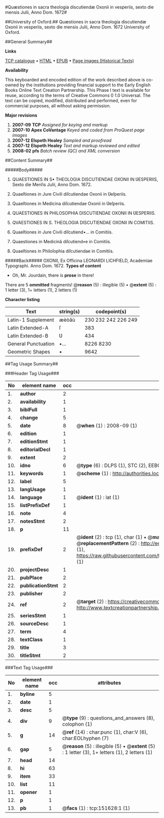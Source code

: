#Quæstiones in sacra theologia discutiendæ Oxonii in vesperiis, sexto die mensis Julii, Anno Dom. 1672#

##University of Oxford.##
Quæstiones in sacra theologia discutiendæ Oxonii in vesperiis, sexto die mensis Julii, Anno Dom. 1672
University of Oxford.

##General Summary##

**Links**

[TCP catalogue](http://www.ota.ox.ac.uk/tcp/)  • 
[HTML](http://tei.it.ox.ac.uk/tcp/Texts-HTML/free/A90/A90324.html)  • 
[EPUB](http://tei.it.ox.ac.uk/tcp/Texts-EPUB/free/A90/A90324.epub) • 
[Page images (Historical Texts)](https://data.historicaltexts.jisc.ac.uk/view?pubId=eebo-43078106e&pageId=eebo-43078106e-151628-1)

**Availability**

This keyboarded and encoded edition of the
	       work described above is co-owned by the institutions
	       providing financial support to the Early English Books
	       Online Text Creation Partnership. This Phase I text is
	       available for reuse, according to the terms of Creative
	       Commons 0 1.0 Universal. The text can be copied,
	       modified, distributed and performed, even for
	       commercial purposes, all without asking permission.

**Major revisions**

1. __2007-09__ __TCP__ *Assigned for keying and markup*
1. __2007-10__ __Apex CoVantage__ *Keyed and coded from ProQuest page images*
1. __2007-12__ __Elspeth Healey__ *Sampled and proofread*
1. __2007-12__ __Elspeth Healey__ *Text and markup reviewed and edited*
1. __2008-02__ __pfs__ *Batch review (QC) and XML conversion*

##Content Summary##

#####Body#####

1. QUAESTIONES IN S▪ THEOLOGIA DISCUTIENDAE OXONII IN ƲESPERIIS, Sexto die Menſis Julii, Anno Dom. 1672.

1. Quaeſtiones in Jure Civili diſcutiendae Oxonii in Ʋeſperiis.

1. Quaeſtiones in Medicina diſcutiendae Oxonii in Ʋeſperiis.

1. QUAESTIONES IN PHILOSOPHIA DISCUTIENDAE OXONII IN ƲESPERIIS.

1. QVAESTIONES IN S. THEOLOGIA DISCUTIENDAE OXONII IN COMITIIS.

1. Quaeſtiones in Jure Civili diſcutiend•… in Comitiis.

1. Quaestiones in Medicinâ diſcutiend•e in Comitiis.

1. Quaeſtiones in Philoſophia diſcutiendae in Comitiis.

#####Back#####
OXONII, Ex Officina LEONARDI LICHFIELD, Academiae Typographi. Anno Dom. 1672.
**Types of content**

  * Oh, Mr. Jourdain, there is **prose** in there!

There are 5 **ommitted** fragments! 
 @__reason__ (5) : illegible (5)  •  @__extent__ (5) : 1 letter (3), 1+ letters (1), 2 letters (1)

**Character listing**


|Text|string(s)|codepoint(s)|
|---|---|---|
|Latin-1 Supplement|æèòâù|230 232 242 226 249|
|Latin Extended-A|ſ|383|
|Latin Extended-B|Ʋ|434|
|General Punctuation|•…|8226 8230|
|Geometric Shapes|▪|9642|

##Tag Usage Summary##

###Header Tag Usage###

|No|element name|occ|attributes|
|---|---|---|---|
|1.|__author__|2||
|2.|__availability__|1||
|3.|__biblFull__|1||
|4.|__change__|5||
|5.|__date__|8| @__when__ (1) : 2008-09 (1)|
|6.|__edition__|1||
|7.|__editionStmt__|1||
|8.|__editorialDecl__|1||
|9.|__extent__|2||
|10.|__idno__|6| @__type__ (6) : DLPS (1), STC (2), EEBO-CITATION (1), OCLC (1), VID (1)|
|11.|__keywords__|1| @__scheme__ (1) : http://authorities.loc.gov/ (1)|
|12.|__label__|5||
|13.|__langUsage__|1||
|14.|__language__|1| @__ident__ (1) : lat (1)|
|15.|__listPrefixDef__|1||
|16.|__note__|4||
|17.|__notesStmt__|2||
|18.|__p__|11||
|19.|__prefixDef__|2| @__ident__ (2) : tcp (1), char (1)  •  @__matchPattern__ (2) : ([0-9\-]+):([0-9IVX]+) (1), (.+) (1)  •  @__replacementPattern__ (2) : http://eebo.chadwyck.com/downloadtiff?vid=$1&page=$2 (1), https://raw.githubusercontent.com/textcreationpartnership/Texts/master/tcpchars.xml#$1 (1)|
|20.|__projectDesc__|1||
|21.|__pubPlace__|2||
|22.|__publicationStmt__|2||
|23.|__publisher__|2||
|24.|__ref__|2| @__target__ (2) : https://creativecommons.org/publicdomain/zero/1.0/ (1), http://www.textcreationpartnership.org/docs/. (1)|
|25.|__seriesStmt__|1||
|26.|__sourceDesc__|1||
|27.|__term__|4||
|28.|__textClass__|1||
|29.|__title__|3||
|30.|__titleStmt__|2||


###Text Tag Usage###

|No|element name|occ|attributes|
|---|---|---|---|
|1.|__byline__|5||
|2.|__date__|1||
|3.|__desc__|5||
|4.|__div__|9| @__type__ (9) : questions_and_answers (8), colophon (1)|
|5.|__g__|14| @__ref__ (14) : char:punc (1), char:V (6), char:EOLhyphen (7)|
|6.|__gap__|5| @__reason__ (5) : illegible (5)  •  @__extent__ (5) : 1 letter (3), 1+ letters (1), 2 letters (1)|
|7.|__head__|14||
|8.|__hi__|63||
|9.|__item__|33||
|10.|__list__|11||
|11.|__opener__|1||
|12.|__p__|1||
|13.|__pb__|1| @__facs__ (1) : tcp:151628:1 (1)|
